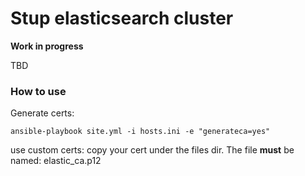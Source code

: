 # Stup elasticsearch cluster

**Work in progress**

TBD

### How to use

Generate certs:

```
ansible-playbook site.yml -i hosts.ini -e "generateca=yes"
```

use custom certs: copy your cert under the files dir. The file **must** be named: elastic_ca.p12
